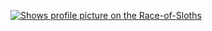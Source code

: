 [<picture>
    <source media="(prefers-color-scheme: dark)" srcset="https://badge.race-of-sloths.com/akorchyn?theme=dark">
    <source media="(prefers-color-scheme: light)" srcset="https://badge.race-of-sloths.com/akorchyn?theme=light">
    <img alt="Shows profile picture on the Race-of-Sloths" src="https://badge.race-of-sloths.com/akorchyn">
</picture>](https://race-of-sloths.com/profile/akorchyn)
